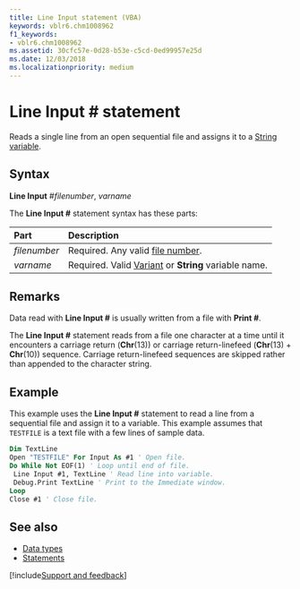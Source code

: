 ```yaml
---
title: Line Input statement (VBA)
keywords: vblr6.chm1008962
f1_keywords:
- vblr6.chm1008962
ms.assetid: 30cfc57e-0d28-b53e-c5cd-0ed99957e25d
ms.date: 12/03/2018
ms.localizationpriority: medium
---
```



# Line Input # statement

Reads a single line from an open sequential file and assigns it to a [String](../../Glossary/vbe-glossary.md#string-data-type) [variable](../../Glossary/vbe-glossary.md#variable).

## Syntax

**Line Input** #_filenumber_, _varname_

The **Line Input #** statement syntax has these parts:

|Part|Description|
|:-----|:-----|
| _filenumber_|Required. Any valid [file number](../../Glossary/vbe-glossary.md#file-number).|
| _varname_|Required. Valid [Variant](../../Glossary/vbe-glossary.md#variant-data-type) or **String** variable name.|

## Remarks

Data read with **Line Input #** is usually written from a file with **Print #**.

The **Line Input #** statement reads from a file one character at a time until it encounters a carriage return (**Chr**(13)) or carriage return-linefeed (**Chr**(13) + **Chr**(10)) sequence. Carriage return-linefeed sequences are skipped rather than appended to the character string.

## Example

This example uses the **Line Input #** statement to read a line from a sequential file and assign it to a variable. This example assumes that `TESTFILE` is a text file with a few lines of sample data.


```vb
Dim TextLine 
Open "TESTFILE" For Input As #1 ' Open file. 
Do While Not EOF(1) ' Loop until end of file. 
 Line Input #1, TextLine ' Read line into variable. 
 Debug.Print TextLine ' Print to the Immediate window. 
Loop 
Close #1 ' Close file. 

```

## See also

- [Data types](data-type-summary.md)
- [Statements](../statements.md)

[!include[Support and feedback](~/includes/feedback-boilerplate.md)]
